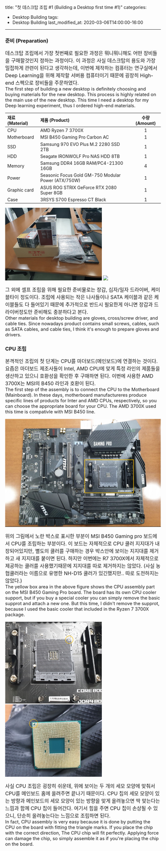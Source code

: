 title:  "첫 데스크탑 조립 #1 (Building a Desktop first time #1)"
categories:
  - Desktop Building
tags:
  - Desktop Building
last_modified_at: 2020-03-06T14:00:00-16:00 
---
### 준비 (Preparation)
<span style="font-size:12pt"> 데스크탑 조립에서 가장 첫번째로 필요한 과정은 뭐니뭐니해도 어떤 장비들을 구매할것인지 정하는 과정이다. 
이 과정은 사실 데스크탑의 용도와 가장 밀접하게 관련이 된다고 생각하는데, 이번에 제작하는 컴퓨터는 연구실에서 Deep Learning을 위해 제작할
서버용 컴퓨터이기 때문에 굉장히 High-end 스펙으로 장비들을 주문하였다. </span>  
<span style="font-size:11pt"> The first step of building a new desktop is definitely choosing and buying materials for the new desktop. 
This process is highly related on the main use of the new desktop. This time I need a desktop for my Deep learning experiment, thus 
I ordered high-end materials. </span>

| 재료 (Material) | 제품 (Product) | 수량 (Amount) |
|:--------|:-------|:--------:|
| CPU   | AMD Ryzen 7 3700X  | 1 |
| Motherboard | MSI B450 Gaming Pro Carbon AC | 1 |
| SSD | Samsung 970 EVO Plus M.2 2280 SSD 2TB | 1 |
| HDD | Seagate IRONWOLF Pro NAS HDD 8TB | 1 |
| Memory | Samsung DDR4 16GB RAM/PC4-21300 16GB | 4 |
| Power | Seasonic Focus Gold GM-750 Modular Power (ATX/750W) | 1 |
| Graphic card | ASUS ROG STRIX GeForce RTX 2080 Super 8GB | 1 |
| Case | 3RSYS S700 Espresso CT Black | 1 |

<span> <img src="/assets/images/Build-Desktop/materials_1.jpg" width="313">  <img src="/assets/images/Build-Desktop/case_1.jpg" width="313"> </span>

<span style="font-size:12pt"> 그 외에 셀프 조립을 위해 필요한 준비물로는 장갑, 십자/일자 드라이버, 케이블타이 정도이다. 조립에 사용되는 작은 나사들이나 
SATA 케이블과 같은 케이블들도 다 들어있기 때문에 추가적으로 반드시 필요한게 아니면 장갑과 드라이버정도만 준비해도 충분하다고 본다. </span>  
<span style="font-size:11pt"> Other materials for desktop building are gloves, cross/screw driver, and cable ties. Since nowadays product 
contains small screws, cables, such as SATA cables, and cable ties, I think it's enough to prepare gloves and drivers. </span>

### CPU 조립 
<span style="font-size:12pt"> 본격적인 조립의 첫 단계는 CPU를 마더보드(메인보드)에 연결하는 것이다. 요즘은 마더보드 제조사들이 Intel, AMD CPU에 맞게
특정 라인의 제품들을 생산하고 있으니 호환성을 확인한 후 구매하면 된다. 이번에 사용한 AMD 3700X는 MSI의 B450 라인과 호환이 된다. </span>  
<span style="font-size:11pt"> The first step of the assembly is to connect the CPU to the Motherboard (Mainboard). In these days, motherboard
manufactureres produce specific lines of products for Inter and AMD CPUs, respectively, so you can choose the appropriate board for your CPU.
The AMD 3700X used this time is compativle with MSI B450 line. </span>

<span> <img src="/assets/images/Build-Desktop/mb_1.JPG" width="630"></span>

<span style="font-size:12pt"> 위의 그림에서 노란 박스로 표시한 부분이 MSI B450 Gaming pro 보드에서 CPU를 조립하는 부분이다. 이 보드는 자체적으로 
 CPU 쿨러 지지대가 내장되어있지만, 별도의 쿨러를 구매하는 경우 박스안에 보이는 지지대를 제거하고 새 지지대를 붙이면 된다. 하지만 이번에는 R7 3700X에서 
 자체적으로 제공하는 쿨러를 사용했기때문에 지지대를 따로 제거하지는 않았다. (사실 농협쿨러라는 이름으로 유명한 NH-D15 쿨러가 있긴했지만.. 따로 도전하지는 않았다.)
 </span>  
<span style="font-size:11pt"> The yellow box area in the above figure shows the CPU assembly part on the MSI B450 Gaming Pro board. 
 The board has its own CPU cooler support, but if you buy a special cooler you can simply remove the basic supprot and attach a new one.
 But this time, I didn't remove the supprot, because I used the basic cooler that included in the Ryzen 7 3700X package. </span>

<span> <img src="/assets/images/Build-Desktop/mb_1_1.JPG" width="313">  <img src="/assets/images/Build-Desktop/cpu_1.JPG" width="313"> </span>

<span style="font-size:12pt"> 사실 CPU 조립은 굉장히 쉬운데, 위에 보이는 두 개의 세모 모양에 맞춰서 CPU를 메인보드 홈에 올려주면 끝나기 때문이다.
CPU 칩의 세모 모양이 있는 방향과 메인보드의 세모 모양이 있는 방향을 맞게 올려놓으면 딱 맞는다는 느낌과 함께 CPU 칩이 들어간다.
여기서 힘을 주면 CPU 칩이 손상될 수 있으니, 단순히 올려놓는다는 느낌으로 조립하면 된다. </span>  
<span style="font-size:11pt"> In fact, CPU assembly is very easy because it is done by putting the CPU on the board with fitting the triangle marks.
 If you place the chip with the correct direction, The CPU chip will fit perfectly. Applying force can damage the chip, so simply assemble it as if 
 you're placing the chip on the board. </span>
